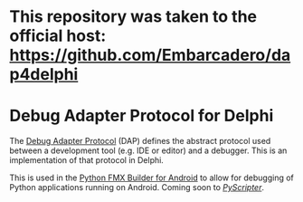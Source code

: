 # This repository was taken to the official host: https://github.com/Embarcadero/dap4delphi

# Debug Adapter Protocol for Delphi

The [Debug Adapter Protocol](https://microsoft.github.io/debug-adapter-protocol/) (DAP) defines the abstract protocol used between a development tool (e.g. IDE or editor) and a debugger. This is an implementation of that protocol in Delphi. 

This is used in the [Python FMX Builder for Android](https://github.com/Embarcadero/PythonFMXBuilder) to allow for debugging of Python applications running on Android. Coming soon to *[PyScripter](https://github.com/Embarcadero/pyscripter)*.
